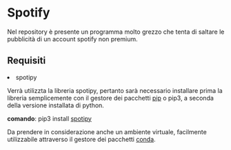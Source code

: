 # Spotify
Nel repository è presente un programma molto grezzo che 
tenta di saltare le pubblicità di un account spotify non premium.

## Requisiti
<li> spotipy </>

Verrà utilizzta la libreria spotipy, pertanto sarà necessario installare prima 
la libreria semplicemente con il gestore dei pacchetti [pip](https://docs.python.org/3/installing/index.html) o pip3, a seconda
della versione installata di python.


**comando**: pip3 install [spotipy](https://spotipy.readthedocs.io/en/2.22.1/)


Da prendere in considerazione anche un ambiente virtuale, facilmente utilizzabile
attraverso il gestore dei pacchetti [conda](https://docs.conda.io/en/latest/).
